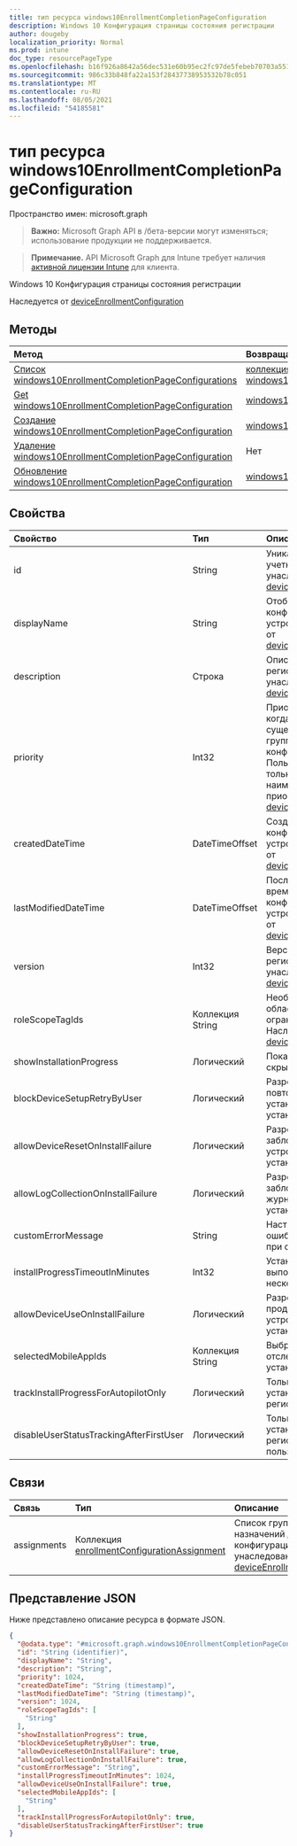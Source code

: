 ```yaml
---
title: тип ресурса windows10EnrollmentCompletionPageConfiguration
description: Windows 10 Конфигурация страницы состояния регистрации
author: dougeby
localization_priority: Normal
ms.prod: intune
doc_type: resourcePageType
ms.openlocfilehash: b16f926a8642a56dec531e60b95ec2fc97de5febeb70703a551dc564ffc34eeb
ms.sourcegitcommit: 986c33b848fa22a153f28437738953532b78c051
ms.translationtype: MT
ms.contentlocale: ru-RU
ms.lasthandoff: 08/05/2021
ms.locfileid: "54185581"
---
```

# <a name="windows10enrollmentcompletionpageconfiguration-resource-type"></a>тип ресурса windows10EnrollmentCompletionPageConfiguration

Пространство имен: microsoft.graph

> **Важно:** Microsoft Graph API в /бета-версии могут изменяться; использование продукции не поддерживается.

> **Примечание.** API Microsoft Graph для Intune требует наличия [активной лицензии Intune](https://go.microsoft.com/fwlink/?linkid=839381) для клиента.

Windows 10 Конфигурация страницы состояния регистрации


Наследуется от [deviceEnrollmentConfiguration](../resources/intune-shared-deviceenrollmentconfiguration.md)

## <a name="methods"></a>Методы
|Метод|Возвращаемый тип|Описание|
|:---|:---|:---|
|[Список windows10EnrollmentCompletionPageConfigurations](../api/intune-onboarding-windows10enrollmentcompletionpageconfiguration-list.md)|[коллекция windows10EnrollmentCompletionPageConfiguration](../resources/intune-onboarding-windows10enrollmentcompletionpageconfiguration.md)|Список свойств и связей [объектов Windows10EnrollmentCompletionPageConfiguration.](../resources/intune-onboarding-windows10enrollmentcompletionpageconfiguration.md)|
|[Get windows10EnrollmentCompletionPageConfiguration](../api/intune-onboarding-windows10enrollmentcompletionpageconfiguration-get.md)|[windows10EnrollmentCompletionPageConfiguration](../resources/intune-onboarding-windows10enrollmentcompletionpageconfiguration.md)|Чтение свойств и связей [объекта Windows10EnrollmentCompletionPageConfiguration.](../resources/intune-onboarding-windows10enrollmentcompletionpageconfiguration.md)|
|[Создание windows10EnrollmentCompletionPageConfiguration](../api/intune-onboarding-windows10enrollmentcompletionpageconfiguration-create.md)|[windows10EnrollmentCompletionPageConfiguration](../resources/intune-onboarding-windows10enrollmentcompletionpageconfiguration.md)|Создайте [новый объект Windows10EnrollmentCompletionPageConfiguration.](../resources/intune-onboarding-windows10enrollmentcompletionpageconfiguration.md)|
|[Удаление windows10EnrollmentCompletionPageConfiguration](../api/intune-onboarding-windows10enrollmentcompletionpageconfiguration-delete.md)|Нет|Удаляет [windows10EnrollmentCompletionPageConfiguration](../resources/intune-onboarding-windows10enrollmentcompletionpageconfiguration.md).|
|[Обновление windows10EnrollmentCompletionPageConfiguration](../api/intune-onboarding-windows10enrollmentcompletionpageconfiguration-update.md)|[windows10EnrollmentCompletionPageConfiguration](../resources/intune-onboarding-windows10enrollmentcompletionpageconfiguration.md)|Обновление свойств объекта [Windows10EnrollmentCompletionPageConfiguration.](../resources/intune-onboarding-windows10enrollmentcompletionpageconfiguration.md)|

## <a name="properties"></a>Свойства
|Свойство|Тип|Описание|
|:---|:---|:---|
|id|String|Уникальный идентификатор учетной записи, унаследованной от [deviceEnrollmentConfiguration](../resources/intune-shared-deviceenrollmentconfiguration.md)|
|displayName|String|Отображающее имя конфигурации регистрации устройства, унаследованной от [deviceEnrollmentConfiguration](../resources/intune-shared-deviceenrollmentconfiguration.md)|
|description|Строка|Описание конфигурации регистрации устройства, унаследованной от [deviceEnrollmentConfiguration](../resources/intune-shared-deviceenrollmentconfiguration.md)|
|priority|Int32|Приоритет используется, когда пользователь существует в нескольких группах, которые назначены конфигурации регистрации. Пользователи подчиняются только конфигурации с наименьшим значением приоритета. Наследуется от [deviceEnrollmentConfiguration](../resources/intune-shared-deviceenrollmentconfiguration.md)|
|createdDateTime|DateTimeOffset|Создано время даты в UTC конфигурации регистрации устройства, унаследованной от [deviceEnrollmentConfiguration](../resources/intune-shared-deviceenrollmentconfiguration.md)|
|lastModifiedDateTime|DateTimeOffset|Последнее измененное время даты в UTC конфигурации регистрации устройства, унаследованной от [deviceEnrollmentConfiguration](../resources/intune-shared-deviceenrollmentconfiguration.md)|
|version|Int32|Версия конфигурации регистрации устройства, унаследованной от [deviceEnrollmentConfiguration](../resources/intune-shared-deviceenrollmentconfiguration.md)|
|roleScopeTagIds|Коллекция String|Необязательные теги области ролей для ограничений регистрации. Наследуется от [deviceEnrollmentConfiguration](../resources/intune-shared-deviceenrollmentconfiguration.md)|
|showInstallationProgress|Логический|Показать пользователю или скрыть ход установки|
|blockDeviceSetupRetryByUser|Логический|Разрешить пользователю повторно повторить установку при сбое установки|
|allowDeviceResetOnInstallFailure|Логический|Разрешить или заблокировать сброс устройства при сбое установки|
|allowLogCollectionOnInstallFailure|Логический|Разрешить или заблокировать коллекцию журналов при сбое установки|
|customErrorMessage|String|Настройка настраиваемой ошибки для демонстрации при сбое установки|
|installProgressTimeoutInMinutes|Int32|Установите время выполнения установки за несколько минут|
|allowDeviceUseOnInstallFailure|Логический|Разрешить пользователю продолжить использование устройства при сбое установки|
|selectedMobileAppIds|Коллекция String|Выбранные приложения для отслеживания состояния установки|
|trackInstallProgressForAutopilotOnly|Логический|Только показать ход установки для сценариев регистрации автопилота|
|disableUserStatusTrackingAfterFirstUser|Логический|Только показать ход установки для первого регистрации после пользователя|

## <a name="relationships"></a>Связи
|Связь|Тип|Описание|
|:---|:---|:---|
|assignments|Коллекция [enrollmentConfigurationAssignment](../resources/intune-onboarding-enrollmentconfigurationassignment.md)|Список групповых назначений для профиля конфигурации устройства, унаследованной от [deviceEnrollmentConfiguration](../resources/intune-shared-deviceenrollmentconfiguration.md)|

## <a name="json-representation"></a>Представление JSON
Ниже представлено описание ресурса в формате JSON.
<!-- {
  "blockType": "resource",
  "keyProperty": "id",
  "@odata.type": "microsoft.graph.windows10EnrollmentCompletionPageConfiguration"
}
-->
``` json
{
  "@odata.type": "#microsoft.graph.windows10EnrollmentCompletionPageConfiguration",
  "id": "String (identifier)",
  "displayName": "String",
  "description": "String",
  "priority": 1024,
  "createdDateTime": "String (timestamp)",
  "lastModifiedDateTime": "String (timestamp)",
  "version": 1024,
  "roleScopeTagIds": [
    "String"
  ],
  "showInstallationProgress": true,
  "blockDeviceSetupRetryByUser": true,
  "allowDeviceResetOnInstallFailure": true,
  "allowLogCollectionOnInstallFailure": true,
  "customErrorMessage": "String",
  "installProgressTimeoutInMinutes": 1024,
  "allowDeviceUseOnInstallFailure": true,
  "selectedMobileAppIds": [
    "String"
  ],
  "trackInstallProgressForAutopilotOnly": true,
  "disableUserStatusTrackingAfterFirstUser": true
}
```




